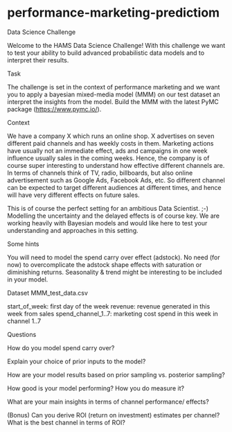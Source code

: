 # performance-marketing-predictiom

Data Science Challenge

Welcome to the HAMS Data Science Challenge! With this challenge we want to test your ability to build advanced probabilistic data models and to interpret their results.

Task

The challenge is set in the context of performance marketing and we want you to apply a bayesian mixed-media model (MMM) on our test dataset an interpret the insights from the model. Build the MMM with the latest PyMC package (https://www.pymc.io/).

Context

We have a company X which runs an online shop. X advertises on seven different paid channels and has weekly costs in them. Marketing actions have usually not an immediate effect, ads and campaigns in one week influence usually sales in the coming weeks. Hence, the company is of course super interesting to understand how effective different channels are. In terms of channels think of TV, radio, billboards, but also online advertisement such as Google Ads, Facebook Ads, etc. So different channel can be expected to target different audiences at different times, and hence will have very different effects on future sales.

This is of course the perfect setting for an ambitious Data Scientist. ;-) Modelling the uncertainty and the delayed effects is of course key. We are working heavily with Bayesian models and would like here to test your understanding and approaches in this setting.

Some hints

You will need to model the spend carry over effect (adstock).
No need (for now) to overcomplicate the adstock shape effects with saturation or diminishing returns.
Seasonality & trend might be interesting to be included in your model.


Dataset MMM_test_data.csv


start_of_week: first day of the week
revenue: revenue generated in this week from sales
spend_channel_1..7: marketing cost spend in this week in channel 1..7


Questions


How do you model spend carry over?

Explain your choice of prior inputs to the model?

How are your model results based on prior sampling vs. posterior sampling?

How good is your model performing? How you do measure it?

What are your main insights in terms of channel performance/ effects?

(Bonus) Can you derive ROI (return on investment) estimates per channel? What is the best channel in terms of ROI?
